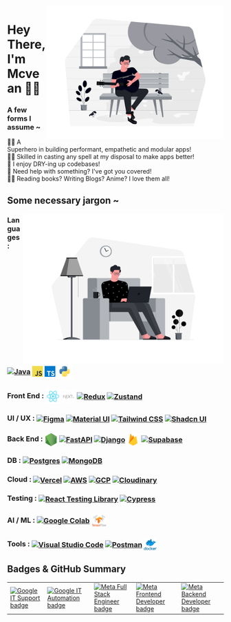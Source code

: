 <!--https://socialify.git.ci/mcs-codes/tensorFlow-dev-algorithms/image?font=Bitter&forks=1&issues=1&language=1&owner=1&pattern=Formal%20Invitation&pulls=1&stargazers=1&theme=Dark -->
<img align="right" src="assets/hobby.svg" height="310" />

<h1> Hey There, I'm Mcvean 👋🏼 </h1>

### A few forms I assume ~

:superhero_man: A Superhero in building performant, empathetic and modular apps! <br>
:mage_man: Skilled in casting any spell at my disposal to make apps better! <br>
:vampire: I enjoy DRY-ing up codebases! <br>
:genie: Need help with something? I've got you covered! <br>
:elf_man: Reading books? Writing Blogs? Anime? I love them all! <br>

## Some necessary jargon ~

<img align="right" src="assets/work.svg" height="350" />
<!-- <img align="right" src="https://media.giphy.com/media/mCRJDo24UvJMA/giphy.gif" height="300" /> -->

### Languages : [<img align="center" src="https://upload.wikimedia.org/wikipedia/en/thumb/3/30/Java_programming_language_logo.svg/120px-Java_programming_language_logo.svg.png" width="20" alt="Java" />](https://en.wikipedia.org/wiki/Java_(programming_language)t) [<img align="center" src="https://raw.githubusercontent.com/github/explore/80688e429a7d4ef2fca1e82350fe8e3517d3494d/topics/javascript/javascript.png" width="25" alt="JavaScript" />](https://en.wikipedia.org/wiki/JavaScript) [<img align="center" src="https://raw.githubusercontent.com/github/explore/80688e429a7d4ef2fca1e82350fe8e3517d3494d/topics/typescript/typescript.png" width="25" alt="TypeScript" />](https://en.wikipedia.org/wiki/TypeScript) [<img align="center" src="https://raw.githubusercontent.com/github/explore/80688e429a7d4ef2fca1e82350fe8e3517d3494d/topics/python/python.png" width="35" alt="Python" />](https://www.python.org/)

### Front End : [<img align="center" src="https://raw.githubusercontent.com/github/explore/80688e429a7d4ef2fca1e82350fe8e3517d3494d/topics/react/react.png" width="35" alt="React" />](https://reactjs.org/) [<img align="center" src="https://raw.githubusercontent.com/github/explore/2ebcebd7b163b2ab12cb5a40bf29264799c81c03/topics/nextjs/nextjs.png" width="30" alt="Next.js" />](https://nextjs.org/) [<img align="center" src="https://d33wubrfki0l68.cloudfront.net/0834d0215db51e91525a25acf97433051f280f2f/c30f5/img/redux.svg" width="35" alt="Redux" />](https://redux-toolkit.js.org/) [<img align="center" src="https://zustand-demo.pmnd.rs/favicon.ico" width="30" alt="Zustand" />](https://zustand-demo.pmnd.rs/)

### UI / UX : [<img align="center" src="https://encrypted-tbn0.gstatic.com/images?q=tbn:ANd9GcT0Q8dhODY4VwAsEoTsnwb2LuzxAR_Y5KiPjGbdjRQsbX2Hde1u3OZ3MaI0CInp0aMd3rg&usqp=CAU" width="28" alt="Figma" />](https://www.figma.com/) [<img align="center" src="https://avatars.githubusercontent.com/u/33663932?s=200&v=4" width="30" alt="Material UI" />](https://material-ui.com/) [<img align="center" src="https://avatars.githubusercontent.com/u/67109815?s=48&v=4" width="33" alt="Tailwind CSS" />](https://tailwindcss.com/) [<img align="center" src="https://avatars.githubusercontent.com/u/139895814?s=48&v=4" width="33" alt="Shadcn UI" />](https://ui.shadcn.com/)

### Back End : [<img align="center" src="https://raw.githubusercontent.com/github/explore/80688e429a7d4ef2fca1e82350fe8e3517d3494d/topics/nodejs/nodejs.png" width="30" alt="Nodejs" />](https://nodejs.org/en/) [<img src="https://fastapi.tiangolo.com/img/icon-white.svg" align="center" width="30" alt="FastAPI" />](https://fastapi.tiangolo.com/) [<img align="center" src="https://avatars.githubusercontent.com/u/27804?s=48&v=4" width="30" alt="Django" />](https://www.djangoproject.com/) [<img src="https://raw.githubusercontent.com/github/explore/80688e429a7d4ef2fca1e82350fe8e3517d3494d/topics/firebase/firebase.png" align="center" width="30" alt="Firebase" />](https://firebase.google.com/) [<img src="https://avatars.githubusercontent.com/u/54469796?s=48&v=4" align="center" width="30" alt="Supabase" />](https://supabase.com/)

### DB : [<img align="center" src="https://avatars.githubusercontent.com/u/177543?s=48&v=4" width="30" alt="Postgres" />](https://www.postgresql.org/) [<img align="center" src="https://avatars.githubusercontent.com/u/45120?s=200&v=4" width="30" alt="MongoDB" />](https://www.mongodb.com/)

### Cloud : [<img src="https://avatars.githubusercontent.com/u/14985020?s=48&v=4" align="center" width="30" alt="Vercel" />](https://vercel.com/) [<img src="https://avatars.githubusercontent.com/u/2232217?s=48&v=4" align="center" width="30" alt="AWS" />](https://aws.amazon.com/) [<img src="https://avatars.githubusercontent.com/u/2810941?s=48&v=4" align="center" width="30" alt="GCP" />](https://aws.amazon.com/) [<img src="https://avatars.githubusercontent.com/u/1460763?s=200&v=4" align="center" width="30" alt="Cloudinary" />](https://cloudinary.com/)

### Testing : [<img align="center" src="https://testing-library.com/img/octopus-64x64.png" alt="React Testing Library" width="30" />](https://testing-library.com/docs/react-testing-library/intro/) [<img align="center" src="https://avatars.githubusercontent.com/u/8908513?s=200&v=4" alt="Cypress" width="30" />](https://testing-library.com/docs/react-testing-library/intro/)

### AI / ML : [<img src="https://avatars1.githubusercontent.com/u/38081706?s=40&v=4" align="center" width="30" alt="Google Colab" />](https://colab.research.google.com/) [<img src="https://raw.githubusercontent.com/github/explore/80688e429a7d4ef2fca1e82350fe8e3517d3494d/topics/tensorflow/tensorflow.png" align="center" width="35" alt="TensorFlow" />](https://www.tensorflow.org/)

### Tools : [<img align="center" src="https://upload.wikimedia.org/wikipedia/commons/thumb/9/9a/Visual_Studio_Code_1.35_icon.svg/1200px-Visual_Studio_Code_1.35_icon.svg.png" width="28" alt="Visual Studio Code" />](https://code.visualstudio.com/) [<img src="https://avatars3.githubusercontent.com/u/10251060?s=200&v=4" align="center" width="30" alt="Postman" />](https://www.postman.com/) [<img src="https://raw.githubusercontent.com/github/explore/80688e429a7d4ef2fca1e82350fe8e3517d3494d/topics/docker/docker.png" align="center" width="30" alt="Docker" />](https://www.docker.com/)

## Badges &amp; GitHub Summary 


<table>
  <tr>
    <td>
      <a href="https://www.youracclaim.com/badges/8bacbf87-9761-48de-b717-28d96ca2317b"  target="_blank"><img align="center" width="180" height="180" src="https://images.credly.com/size/340x340/images/ae2f5bae-b110-4ea1-8e26-77cf5f76c81e/GCC_badge_IT_Support_1000x1000.png" alt="Google IT Support badge"></img> </a>
    </td>
    <td>
      <a href="https://www.credly.com/badges/5cb30816-afc3-48ac-8b11-168dd7d2b567" target="_blank"><img align="center" width="180" height="180" src="https://images.credly.com/size/340x340/images/efbdc0d6-b46e-4e3c-8cf8-2314d8a5b971/GCC_badge_python_1000x1000.png" alt="Google IT Automation badge"></img> </a>
      </td>
    <td>
      <a href="https://www.credly.com/badges/613b6362-82c6-4835-b2c0-652e80fc8dc1" target="_blank"><img align="center" width="160" height="160" src="https://images.credly.com/size/340x340/images/997d4586-e7b2-4174-9c76-5c7304953e2c/image.png" alt="Meta Full Stack Engineer badge"></img> </a>
    </td>
    <td>
      <a href="https://www.credly.com/badges/2737b7bf-4287-44e5-9a03-72ddd8f88f98" target="_blank"><img align="center" width="160" height="160" src="https://images.credly.com/size/340x340/images/e91ed0b0-842b-417f-8d2f-b07535febdda/image.png" alt="Meta Frontend Developer badge"></img> </a>
    </td>
    <td>
      <a href="https://www.credly.com/badges/9de83017-515a-451b-8e30-d5d00a11ec05" target="_blank"><img align="center" width="160" height="160" src="https://images.credly.com/size/340x340/images/4d81763c-b917-4ab9-92be-103af95c0a21/image.png" alt="Meta Backend Developer badge"></img> </a>
    </td>
  </tr>
</table>
